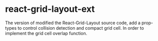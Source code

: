 # react-grid-layout-ext
The version of modified the React-Grid-Layout source code, add a prop-types to control collision detection and compact grid cell. In order to implement the grid cell overlap function.
